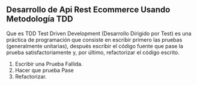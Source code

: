 ## Desarrollo de Api Rest Ecommerce Usando Metodología TDD


Que es TDD Test Driven Development (Desarrollo Dirigido por Test)
es una práctica de programación que consiste en escribir primero las pruebas (generalmente unitarias), después escribir el código fuente que pase la prueba satisfactoriamente y, por último, refactorizar el código escrito.

1) Escribir una Prueba Fallida.
2) Hacer que prueba Pase
3) Refactorizar.
